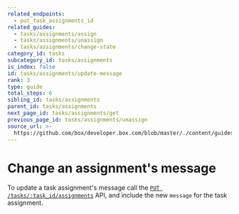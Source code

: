 ```yaml
---
related_endpoints:
  - put_task_assignments_id
related_guides:
  - tasks/assignments/assign
  - tasks/assignments/unassign
  - tasks/assignments/change-state
category_id: tasks
subcategory_id: tasks/assignments
is_index: false
id: tasks/assignments/update-message
rank: 3
type: guide
total_steps: 6
sibling_id: tasks/assignments
parent_id: tasks/assignments
next_page_id: tasks/assignments/get
previous_page_id: tasks/assignments/unassign
source_url: >-
  https://github.com/box/developer.box.com/blob/master/./content/guides/tasks/assignments/3-update-message.md
---
```


# Change an assignment's message

To update a task assignment's message call the
[`PUT /tasks/:task_id/assignments`](e://put_task_assignments_id) API, and
include the new `message` for the task assignment.

<Samples id='put_task_assignments_id' variant='message' >

</Samples>

